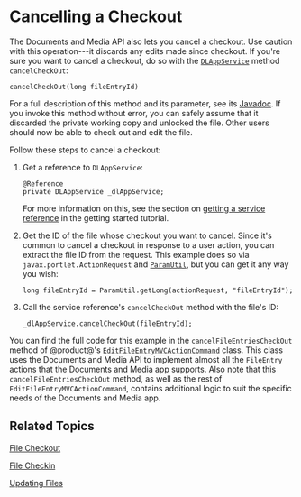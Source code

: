 # Cancelling a Checkout [](id=cancelling-a-checkout)

The Documents and Media API also lets you cancel a checkout. Use caution with 
this operation---it discards any edits made since checkout. If you're sure you 
want to cancel a checkout, do so with the 
[`DLAppService`](@platform-ref@/7.1-latest/javadocs/portal-kernel/com/liferay/document/library/kernel/service/DLAppService.html) 
method `cancelCheckOut`: 

    cancelCheckOut(long fileEntryId)

For a full description of this method and its parameter, see its 
[Javadoc](@platform-ref@/7.1-latest/javadocs/portal-kernel/com/liferay/document/library/kernel/service/DLAppService.html#cancelCheckOut-long-). 
If you invoke this method without error, you can safely assume that it discarded 
the private working copy and unlocked the file. Other users should now be able 
to check out and edit the file. 

Follow these steps to cancel a checkout: 

1.  Get a reference to `DLAppService`: 

        @Reference
        private DLAppService _dlAppService;

    For more information on this, see the section on 
    [getting a service reference](/develop/tutorials/-/knowledge_base/7-1/getting-started-with-the-documents-and-media-api#getting-a-service-reference) 
    in the getting started tutorial. 

2.  Get the ID of the file whose checkout you want to cancel. Since it's common 
    to cancel a checkout in response to a user action, you can extract the file 
    ID from the request. This example does so via `javax.portlet.ActionRequest` 
    and 
    [`ParamUtil`](@platform-ref@/7.1-latest/javadocs/portal-kernel/com/liferay/portal/kernel/util/ParamUtil.html), 
    but you can get it any way you wish: 

        long fileEntryId = ParamUtil.getLong(actionRequest, "fileEntryId");

3.  Call the service reference's `cancelCheckOut` method with the file's ID: 

        _dlAppService.cancelCheckOut(fileEntryId);

You can find the full code for this example in the `cancelFileEntriesCheckOut` 
method of @product@'s 
[`EditFileEntryMVCActionCommand`](https://github.com/liferay/liferay-portal/blob/master/modules/apps/document-library/document-library-web/src/main/java/com/liferay/document/library/web/internal/portlet/action/EditFileEntryMVCActionCommand.java) 
class. This class uses the Documents and Media API to implement almost all the 
`FileEntry` actions that the Documents and Media app supports. Also note that 
this `cancelFileEntriesCheckOut` method, as well as the rest of 
`EditFileEntryMVCActionCommand`, contains additional logic to suit the specific 
needs of the Documents and Media app. 

## Related Topics [](id=related-topics)

[File Checkout](/develop/tutorials/-/knowledge_base/7-1/file-checkout)

[File Checkin](/develop/tutorials/-/knowledge_base/7-1/file-checkin) 

[Updating Files](/develop/tutorials/-/knowledge_base/7-1/updating-files)
